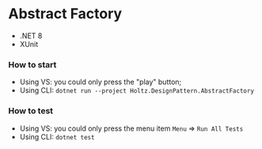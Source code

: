 # Abstract Factory

- .NET 8
- XUnit

### How to start

- Using VS: you could only press the "play" button;
- Using CLI: `dotnet run --project Holtz.DesignPattern.AbstractFactory`

### How to test

- Using VS: you could only press the menu item `Menu` => `Run All Tests`
- Using CLI: `dotnet test`
